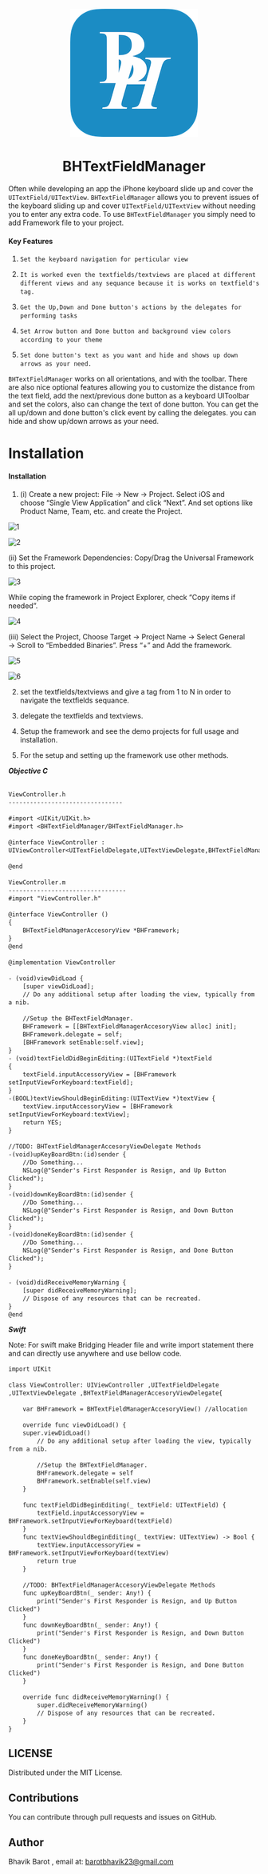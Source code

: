 <p align="center">
  <img src="https://github.com/BhavikBarot/BHTextFieldManager/blob/master/res/BHTextFieldManagerIcon.png" alt="Icon"/>
</p>
<H1 align="center">BHTextFieldManager</H1>


Often while developing an app the iPhone keyboard slide up and cover the `UITextField/UITextView`. `BHTextFieldManager` allows you to prevent issues of the keyboard sliding up and cover `UITextField/UITextView` without needing you to enter any extra code. To use `BHTextFieldManager` you simply need to add Framework file to your project.


#### Key Features

1) `Set the keyboard navigation for perticular view`

2) `It is worked even the textfields/textviews are placed at different different views and any sequance because it is works on textfield's tag.`

3) `Get the Up,Down and Done button's actions by the delegates for performing tasks`

4) `Set Arrow button and Done button and background view colors according to your theme`

5) `Set done button's text as you want and hide and shows up down arrows as your need.`


`BHTextFieldManager` works on all orientations, and with the toolbar. There are also nice optional features allowing you to customize the distance from the text field, add the next/previous done button as a keyboard UIToolbar and set the colors, also can change the text of done button. You can get the all up/down and done button's click event by calling the delegates. you can hide and show up/down arrows as your need.

Installation
==========================


#### Installation

1)  (i) Create a new project:
        File → New → Project. Select iOS and choose “Single View Application” and click “Next”. And set options like Product Name, Team, etc. and create the Project.

![1](https://user-images.githubusercontent.com/39043956/40242973-b6855b56-5adc-11e8-9b4e-e780d1b1f741.png)

![2](https://user-images.githubusercontent.com/39043956/40243084-f1152bf2-5adc-11e8-8067-ad0af18083fb.png)


(ii) Set the Framework Dependencies:
        Copy/Drag the Universal Framework to this project.

![3](https://user-images.githubusercontent.com/39043956/40243202-4abdada0-5add-11e8-8b49-e0f31e49ba38.jpg)

While coping the framework in Project Explorer, check “Copy items if needed”.

![4](https://user-images.githubusercontent.com/39043956/40243296-77a5d82e-5add-11e8-8e1a-209569aa536a.jpg)
        
(iii) Select the Project, Choose Target → Project Name → Select General → Scroll to “Embedded Binaries”. Press “+” and Add the framework.

![5](https://user-images.githubusercontent.com/39043956/40243430-d81c19e8-5add-11e8-843e-ca840c9b7462.jpg)

![6](https://user-images.githubusercontent.com/39043956/40243487-f756405e-5add-11e8-9545-51f317a417cb.jpg)

2) set the textfields/textviews and give a tag from 1 to N in order to navigate the textfields sequance.

3) delegate the textfields and textviews.

4) Setup the framework and see the demo projects for full usage and installation.

5) For the setup and setting up the framework use other methods.


***Objective C***

```

ViewController.h
--------------------------------

#import <UIKit/UIKit.h>
#import <BHTextFieldManager/BHTextFieldManager.h>

@interface ViewController : UIViewController<UITextFieldDelegate,UITextViewDelegate,BHTextFieldManagerAccesoryViewDelegate>

@end

ViewController.m
---------------------------------
#import "ViewController.h"

@interface ViewController ()
{
    BHTextFieldManagerAccesoryView *BHFramework;
}
@end

@implementation ViewController

- (void)viewDidLoad {
    [super viewDidLoad];
    // Do any additional setup after loading the view, typically from a nib.

    //Setup the BHTextFieldManager.
    BHFramework = [[BHTextFieldManagerAccesoryView alloc] init];
    BHFramework.delegate = self;
    [BHFramework setEnable:self.view];
}
- (void)textFieldDidBeginEditing:(UITextField *)textField
{
    textField.inputAccessoryView = [BHFramework setInputViewForKeyboard:textField];
}
-(BOOL)textViewShouldBeginEditing:(UITextView *)textView {
    textView.inputAccessoryView = [BHFramework setInputViewForKeyboard:textView];
    return YES;
}

//TODO: BHTextFieldManagerAccesoryViewDelegate Methods
-(void)upKeyBoardBtn:(id)sender {
    //Do Something...
    NSLog(@"Sender's First Responder is Resign, and Up Button Clicked");
}
-(void)downKeyBoardBtn:(id)sender {
    //Do Something...
    NSLog(@"Sender's First Responder is Resign, and Down Button Clicked");
}
-(void)doneKeyBoardBtn:(id)sender {
    //Do Something...
    NSLog(@"Sender's First Responder is Resign, and Done Button Clicked");
}

- (void)didReceiveMemoryWarning {
    [super didReceiveMemoryWarning];
    // Dispose of any resources that can be recreated.
}
@end
```

***Swift***

Note: For swift make Bridging Header file and write import statement there and can directly use anywhere and use bellow code.

```
import UIKit

class ViewController: UIViewController ,UITextFieldDelegate ,UITextViewDelegate ,BHTextFieldManagerAccesoryViewDelegate{

    var BHFramework = BHTextFieldManagerAccesoryView() //allocation

    override func viewDidLoad() {
    super.viewDidLoad()
        // Do any additional setup after loading the view, typically from a nib.

        //Setup the BHTextFieldManager.
        BHFramework.delegate = self
        BHFramework.setEnable(self.view)
    }

    func textFieldDidBeginEditing(_ textField: UITextField) {
        textField.inputAccessoryView = BHFramework.setInputViewForKeyboard(textField)
    }
    func textViewShouldBeginEditing(_ textView: UITextView) -> Bool {
        textView.inputAccessoryView = BHFramework.setInputViewForKeyboard(textView)
        return true
    }

    //TODO: BHTextFieldManagerAccesoryViewDelegate Methods
    func upKeyBoardBtn(_ sender: Any!) {
        print("Sender's First Responder is Resign, and Up Button Clicked")
    }
    func downKeyBoardBtn(_ sender: Any!) {
        print("Sender's First Responder is Resign, and Down Button Clicked")
    }
    func doneKeyBoardBtn(_ sender: Any!) {
        print("Sender's First Responder is Resign, and Done Button Clicked")
    }

    override func didReceiveMemoryWarning() {
        super.didReceiveMemoryWarning()
        // Dispose of any resources that can be recreated.
    }
}
```

LICENSE
---
Distributed under the MIT License.

Contributions
---
You can contribute through pull requests and issues on GitHub.

Author
---
Bhavik Barot , email at: barotbhavik23@gmail.com
